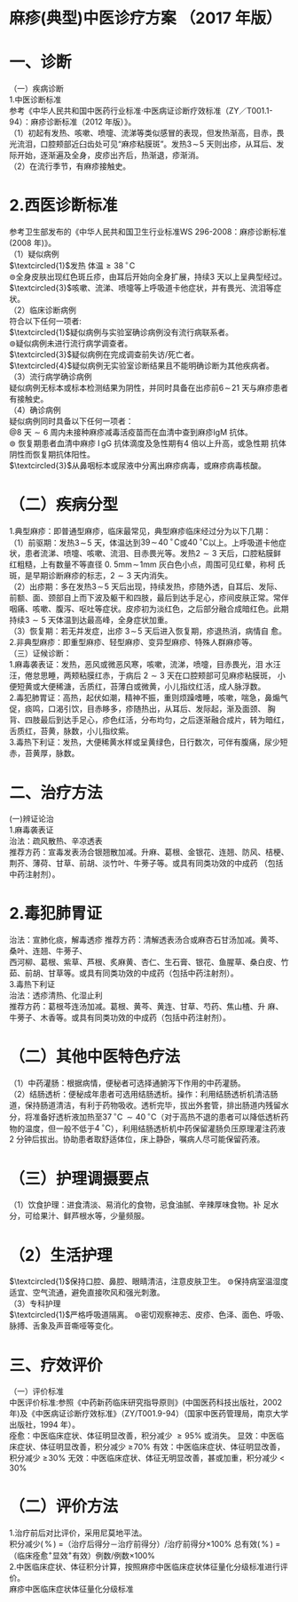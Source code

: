 # 麻疹(典型)中医诊疗方案 （2017 年版）  
# 一、诊断  
（一）疾病诊断  
1.中医诊断标准  
参考《中华人民共和国中医药行业标准·中医病证诊断疗效标准（ZY／T001.1-94）：麻疹诊断标准（2012 年版）》。  
（1）初起有发热、咳嗽、喷嚏、流涕等类似感冒的表现，但发热渐高，目赤，畏光流泪，口腔颊部近臼齿处可见“麻疹粘膜斑”。发热$3\!\sim\!5$ 天则出疹，从耳后、发际开始，逐渐遍及全身，皮疹出齐后，热渐退，疹渐消。  
（2）在流行季节，有麻疹接触史。  
# 2.西医诊断标准  
参考卫生部发布的《中华人民共和国卫生行业标准WS 296-2008：麻疹诊断标准(2008 年)》。  
（1）疑似病例  
$\textcircled{1}$发热 体温${\geqslant}38\,^{\circ}\!\mathrm{C}$  
$\circledcirc$全身皮肤出现红色斑丘疹，由耳后开始向全身扩展，持续3 天以上呈典型经过。  
$\textcircled{3}$咳嗽、流涕、喷嚏等上呼吸道卡他症状，并有畏光、流泪等症状。  
（2）临床诊断病例  
符合以下任何一项者:  
$\textcircled{1}$疑似病例与实验室确诊病例没有流行病联系者。  
$\circledcirc$疑似病例未进行流行病学调查者。  
$\textcircled{3}$疑似病例在完成调查前失访/死亡者。  
$\textcircled{4}$疑似病例无实验室诊断结果且不能明确诊断为其他疾病者。  
（3）流行病学确诊病例  
疑似病例无标本或标本检测结果为阴性，并同时具备在出疹前$6\!\sim\!21$ 天与麻疹患者有接触史。  
（4）确诊病例  
疑似病例同时具备以下任何一项者：  
$@8$ 天${\sim}6$ 周内未接种麻疹减毒活疫苗而在血清中查到麻疹IgM 抗体。  
$\circledcirc$ 恢复期患者血清中麻疹 $\mathrm{I\,gG}$  抗体滴度及急性期有4 倍以上升高，或急性期 抗体阴性而恢复期抗体阳性。  
$\textcircled{3}$从鼻咽标本或尿液中分离出麻疹病毒，或麻疹病毒核酸。  
# （二）疾病分型  
1.典型麻疹：即普通型麻疹，临床最常见，典型麻疹临床经过分为以下几期：  
（1）前驱期：发热$3\!\sim\!5$ 天，体温达到$39\!\sim\!40\,^{\circ}\!\mathrm{C}$或$40\,^{\circ}\mathrm{C}$以上。上呼吸道卡他症状，患者流涕、喷嚏、咳嗽、流泪、目赤畏光等。发热$2{\sim}3$ 天后，口腔粘膜鲜红粗糙，上有数量不等直径 $0.\ 5\mathrm{mm}\!\sim\!1\mathrm{mm}$  灰白色小点，周围可见红晕，称柯 氏斑，是早期诊断麻疹的标志，$2{\sim}3$ 天内消失。  
（2）出疹期：多在发热$3\!\sim\!5$ 天后出现，持续发热，疹随外透，自耳后、发际、前额、面、颈部自上而下波及躯干和四肢，最后到达手足心，疹间皮肤正常。常伴咽痛、咳嗽、腹泻、呕吐等症状。皮疹初为淡红色，之后部分融合成暗红色。此期持续$3{\sim}5$ 天体温到达最高峰，全身症状加重。  
（3）恢复期：若无并发症，出疹 $3\!\sim\!5$  天后进入恢复期，疹退热消，病情自 愈。  
2.非典型麻疹：即重型麻疹、轻型麻疹、变异型麻疹、特殊人群麻疹等。  
（三）证候诊断：  
1.麻毒袭表证：发热，恶风或微恶风寒，咳嗽，流涕，喷嚏，目赤畏光，泪 水汪汪，倦怠思睡，两颊粘膜红赤，于病后 $2{\sim}3$  天在口腔颊部可见麻疹粘膜斑， 小便短黄或大便稀溏，舌质红，苔薄白或微黄，小儿指纹红活，成人脉浮数。  
2.毒犯肺胃证：高热，起伏如潮，精神不振，重则烦躁嗜睡，咳嗽，喘急，鼻煽气促，痰鸣，口渴引饮，目赤眵多，疹随热出，从耳后、发际起，渐及面颈、 胸背、四肢最后到达手足心，疹色红活，分布均匀，之后逐渐融合成片，转为暗红，舌质红，苔黄，脉数，小儿指纹紫。  
3.毒热下利证：发热，大便稀黄水样或呈黄绿色，日行数次，可伴有腹痛，尿少短赤，苔黄厚，脉数。  
# 二、治疗方法  
(一)辨证论治  
1.麻毒袭表证  
治法：疏风散热、辛凉透表  
推荐方药：宣毒发表汤合银翘散加减。升麻、葛根、金银花、连翘、防风、桔梗、荆芥、薄荷、甘草、前胡、淡竹叶、牛蒡子等。或具有同类功效的中成药
（包括中药注射剂）。  
# 2.毒犯肺胃证  
治法：宣肺化痰，解毒透疹 
    推荐方药：清解透表汤合或麻杏石甘汤加减。黄芩、桑叶、连翘、牛蒡子、  
西河柳、葛根、紫草、芦根、炙麻黄、杏仁、生石膏、银花、鱼腥草、桑白皮、竹茹、前胡、甘草等。或具有同类功效的中成药（包括中药注射剂）。  
3.毒热下利证  
治法：透疹清热、化湿止利  
推荐方药：葛根芩连汤加减。葛根、黄芩、黄连、甘草、芍药、焦山楂、升 麻、牛蒡子、木香等。或具有同类功效的中成药（包括中药注射剂）。  
# （二）其他中医特色疗法  
（1）中药灌肠：根据病情，便秘者可选择通腑泻下作用的中药灌肠。  
（2）结肠透析：便秘成年患者可选用结肠透析。操作：利用结肠透析机清洁肠道，保持肠道清洁，有利于药物吸收。透析完毕，拔出外套管，排出肠道内残留水分，将准备好透析液加热至$37\,^{\circ}\mathrm{C}\,{\sim}40\,^{\circ}\mathrm{C}$（对于高热不退的患者可以降低透析药物的温度，但一般不低于$4\,^{\circ}\mathrm{C}$），利用结肠透析机中药保留灌肠负压原理灌注药液2 分钟后拔出。协助患者取舒适体位，床上静卧，嘱病人尽可能保留药液。  
# （三）护理调摄要点  
（1）饮食护理：进食清淡、易消化的食物，忌食油腻、辛辣厚味食物。补 足水分，可给果汁、鲜芦根水等，少量频服。  
# （2）生活护理  
$\textcircled{1}$保持口腔、鼻腔、眼睛清洁，注意皮肤卫生。 $\circledcirc$保持病室温湿度适宜、空气流通，避免直接吹风和强光刺激。  
（3）专科护理  
$\textcircled{1}$严格呼吸道隔离。 $\circledcirc$密切观察神志、皮疹、色泽、面色、呼吸、脉搏、舌象及声音嘶哑等变化。  
# 三、疗效评价  
（一）评价标准  
中医评价标准:参照《中药新药临床研究指导原则》(中国医药科技出版社，2002 年)及《中医病证诊断疗效标准》（ZY/T001.9-94）（国家中医药管理局，南京大学出版社，1994 年）。  
痊愈：中医临床症状、体征明显改善，积分减少 ${\geqslant}95\%$ 或消失。  显效：中医临床症状、体征明显改善，积分减少 $\geqslant\!70\%$ 有效：中医临床症状、体征明显改善，积分减少 $\geqslant\!30\%$ 无效：中医临床症状、体征无明显改善，甚或加重，积分减少 $<\!30\%$  
# （二）评价方法  
1.治疗前后对比评价，采用尼莫地平法。  
积分减少$(\,\%\,)\ =$（治疗后得分－治疗前得分）/治疗前得分$\times100\%$  总有效$(\,\%\,)\ =$（临床痊愈$^+$显效$^+$有效）例数/例数$\times100\%$  
2.中医临床症状、体征积分计算，按照麻疹中医临床症状体征量化分级标准进行评价。  
麻疹中医临床症状体征量化分级标准 
